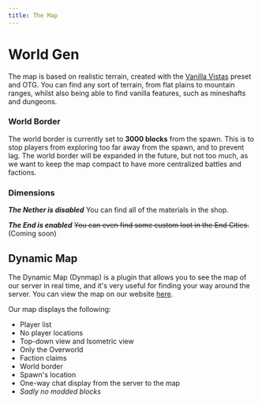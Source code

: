```yaml
---
title: The Map
---
```

# World Gen

The map is based on realistic terrain, created with the [Vanilla Vistas](https://www.curseforge.com/minecraft/mc-mods/vanilla-vistas) preset and OTG. You can find any sort of terrain, from flat plains to mountain ranges, whilst also being able to find vanilla features, such as mineshafts and dungeons.

### World Border

The world border is currently set to **3000 blocks** from the spawn. This is to stop players from exploring too far away from the spawn, and to prevent lag. The world border will be expanded in the future, but not too much, as we want to keep the map compact to have more centralized battles and factions.
### Dimensions

***The Nether is disabled*** You can find all of the materials in the shop.

***The End is enabled*** ~~You can even find some custom loot in the End Cities.~~ (Coming soon)
## Dynamic Map

The Dynamic Map (Dynmap) is a plugin that allows you to see the map of our server in real time, and  it's very useful for finding your way around the server. You can view the map on our website [here](https://map.geopolmc.org). 

Our map displays the following:
- Player list
- No player locations
- Top-down view and Isometric view
- Only the Overworld
- Faction claims
- World border
- Spawn's location 
- One-way chat display from the server to the map
- *Sadly no modded blocks*
